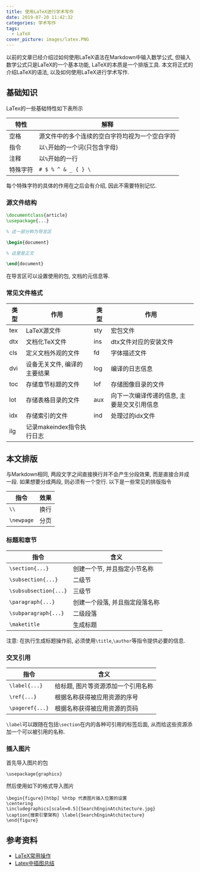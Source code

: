 ```yaml
---
title: 使用LaTeX进行学术写作
date: 2019-07-20 11:42:32
categories: 学术写作
tags:
  - LaTeX
cover_picture: images/latex.PNG
---
```




以前的文章已经介绍过如何使用LaTeX语法在Markdown中输入数学公式, 但输入数学公式只是LaTeX的一个基本功能, LaTeX的本质是一个排版工具. 本文将正式的介绍LaTeX的语法, 以及如何使用LaTeX进行学术写作.



基础知识
---------------

LaTex的一些基础特性如下表所示

特性    | 解释
--------|-----------------------------------
空格    | 源文件中的多个连续的空白字符均视为一个空白字符
指令    | 以`\`开始的一个词(只包含字母)
注释    | 以`%`开始的一行
特殊字符|  `# $ % ^ & _ { } \`

每个特殊字符的具体的作用在之后会有介绍, 因此不需要特别记忆.



### 源文件结构

``` latex
\documentclass{article}
\usepackage{...}

% 这一部分称为导言区

\begin{document}

% 这里是正文

\end{document}
```

在导言区可以设置使用的包, 文档的元信息等.


### 常见文件格式


类型  | 作用                          |类型  | 作用
----|--------------------------------|------|----------------------------------------
tex | LaTeX源文件                     | sty | 宏包文件
dtx | 文档化TeX文件                   | ins | dtx文件对应的安装文件
cls | 定义文档外观的文件               | fd  | 字体描述文件
dvi | 设备无关文件, 编译的主要结果      |log | 编译的日志信息
toc | 存储章节标题的文件               | lof | 存储图像目录的文件
lot | 存储表格目录的文件               | aux | 向下一次编译传递的信息, 主要是交叉引用信息
idx | 存储索引的文件                   | ind | 处理过的idx文件
ilg | 记录makeindex指令执行日志        |      |  


本文排版
---------------

与Markdown相同, 两段文字之间直接换行并不会产生分段效果, 而是直接合并成一段. 如果想要分成两段, 则必须有一个空行. 以下是一些常见的排版指令

指令        | 效果
------------|---------------
`\\`        | 换行
`\newpage`  | 分页


### 标题和章节

指令                  |  含义
----------------------|-------------------------------
`\section{...}`       | 创建一个节, 并且指定小节名称
`\subsection{...}`    | 二级节
`\subsubsection{...}` | 三级节 
`\paragraph{...}`     | 创建一个段落, 并且指定段落名称
`\subparagraph{...}`  | 二级段落
`\maketitle`          | 生成标题


注意: 在执行生成标题操作前, 必须使用`\title`,`\author`等指令提供必要的信息.


### 交叉引用

指令                  |  含义
----------------------|----------------------------------
`\label{...}`         | 给标题, 图片等资源添加一个引用名称
`\ref{...}`           | 根据名称获得被应用资源的序号
`\pageref{...}`       | 根据名称获得被应用资源的页码

`\label`可以跟随在包括`\section`在内的各种可引用的标签后面, 从而给这些资源添加一个可以被引用的名称.


### 插入图片

首先导入图片的包

```
\usepackage{graphicx}
```

然后使用如下的格式导入图片

```
\begin{figure}[htbp] %htbp 代表图片插入位置的设置
\centering
\includegraphics[scale=0.5]{SearchEnginAtchitecture.jpg}
\caption{搜索引擎架构} \label{SearchEnginAtchitecture}
\end{figure}
```


参考资料
--------------

- [LaTeX常用操作](https://blog.csdn.net/meiqi0538/article/details/82887300)
- [Latex中插图总结](https://blog.csdn.net/chichoxian/article/details/52588833)